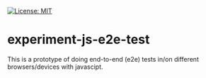 [![License: MIT](https://img.shields.io/badge/License-MIT-yellow.svg)](https://opensource.org/licenses/MIT)

# experiment-js-e2e-test
This is a prototype of doing end-to-end (e2e) tests in/on different browsers/devices with javascipt.
